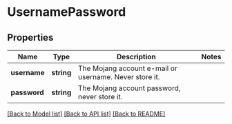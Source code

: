 # UsernamePassword

## Properties
Name | Type | Description | Notes
------------ | ------------- | ------------- | -------------
**username** | **string** | The Mojang account e-mail or username. Never store it. | 
**password** | **string** | The Mojang account password, never store it. | 

[[Back to Model list]](../README.md#documentation-for-models) [[Back to API list]](../README.md#documentation-for-api-endpoints) [[Back to README]](../README.md)


